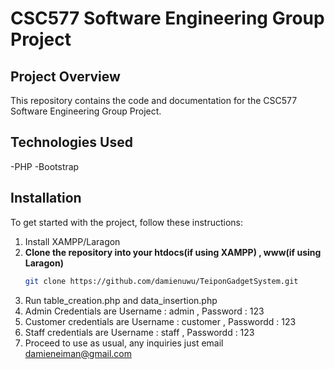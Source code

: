 # CSC577 Software Engineering Group Project  

## Project Overview  
This repository contains the code and documentation for the CSC577 Software Engineering Group Project.

## Technologies Used  
-PHP
-Bootstrap
## Installation  
To get started with the project, follow these instructions:  
1. Install XAMPP/Laragon
1. **Clone the repository into your htdocs(if using XAMPP) , www(if using Laragon)**  
   ```bash  
   git clone https://github.com/damienuwu/TeiponGadgetSystem.git
2. Run table_creation.php and data_insertion.php
3. Admin Credentials are Username : admin , Password : 123
4. Customer credentials are Username : customer , Passwordd : 123
5. Staff credentials are Username : staff , Passwordd : 123
6. Proceed to use as usual, any inquiries just email damieneiman@gmail.com
